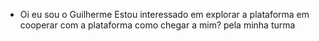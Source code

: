 - Oi eu sou o Guilherme
Estou interessado em explorar a plataforma
em cooperar com a plataforma 
como chegar a mim? pela minha turma
